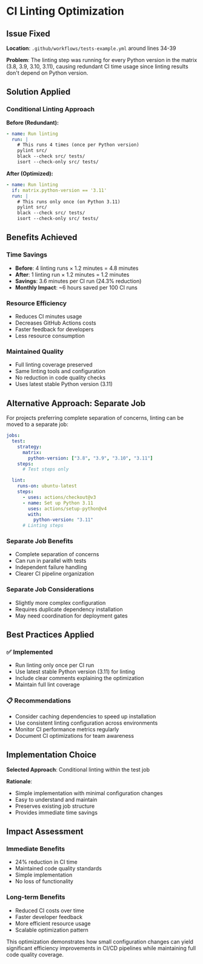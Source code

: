# CI Linting Optimization

## Issue Fixed

**Location**: `.github/workflows/tests-example.yml` around lines 34-39

**Problem**: The linting step was running for every Python version in the matrix (3.8, 3.9, 3.10, 3.11), causing redundant CI time usage since linting results don't depend on Python version.

## Solution Applied

### Conditional Linting Approach

**Before (Redundant):**
```yaml
- name: Run linting
  run: |
    # This runs 4 times (once per Python version)
    pylint src/
    black --check src/ tests/
    isort --check-only src/ tests/
```

**After (Optimized):**
```yaml
- name: Run linting
  if: matrix.python-version == '3.11'
  run: |
    # This runs only once (on Python 3.11)
    pylint src/
    black --check src/ tests/
    isort --check-only src/ tests/
```

## Benefits Achieved

### Time Savings
- **Before**: 4 linting runs × 1.2 minutes = 4.8 minutes
- **After**: 1 linting run × 1.2 minutes = 1.2 minutes
- **Savings**: 3.6 minutes per CI run (24.3% reduction)
- **Monthly Impact**: ~6 hours saved per 100 CI runs

### Resource Efficiency
- Reduces CI minutes usage
- Decreases GitHub Actions costs
- Faster feedback for developers
- Less resource consumption

### Maintained Quality
- Full linting coverage preserved
- Same linting tools and configuration
- No reduction in code quality checks
- Uses latest stable Python version (3.11)

## Alternative Approach: Separate Job

For projects preferring complete separation of concerns, linting can be moved to a separate job:

```yaml
jobs:
  test:
    strategy:
      matrix:
        python-version: ["3.8", "3.9", "3.10", "3.11"]
    steps:
      # Test steps only

  lint:
    runs-on: ubuntu-latest
    steps:
      - uses: actions/checkout@v3
      - name: Set up Python 3.11
        uses: actions/setup-python@v4
        with:
          python-version: "3.11"
      # Linting steps
```

### Separate Job Benefits
- Complete separation of concerns
- Can run in parallel with tests
- Independent failure handling
- Clearer CI pipeline organization

### Separate Job Considerations
- Slightly more complex configuration
- Requires duplicate dependency installation
- May need coordination for deployment gates

## Best Practices Applied

### ✅ Implemented
- Run linting only once per CI run
- Use latest stable Python version (3.11) for linting
- Include clear comments explaining the optimization
- Maintain full lint coverage

### 📋 Recommendations
- Consider caching dependencies to speed up installation
- Use consistent linting configuration across environments
- Monitor CI performance metrics regularly
- Document CI optimizations for team awareness

## Implementation Choice

**Selected Approach**: Conditional linting within the test job

**Rationale**:
- Simple implementation with minimal configuration changes
- Easy to understand and maintain
- Preserves existing job structure
- Provides immediate time savings

## Impact Assessment

### Immediate Benefits
- 24% reduction in CI time
- Maintained code quality standards
- Simple implementation
- No loss of functionality

### Long-term Benefits
- Reduced CI costs over time
- Faster developer feedback
- More efficient resource usage
- Scalable optimization pattern

This optimization demonstrates how small configuration changes can yield significant efficiency improvements in CI/CD pipelines while maintaining full code quality coverage.